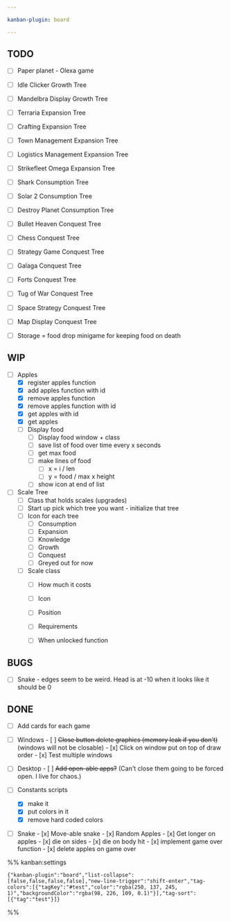 ```yaml
---

kanban-plugin: board

---
```


## TODO

- [ ] Paper planet - Olexa game
- [ ] Idle Clicker
	Growth Tree
- [ ] Mandelbra Display
	Growth Tree
- [ ] Terraria
	Expansion Tree
- [ ] Crafting
	Expansion Tree
- [ ] Town Management
	Expansion Tree
- [ ] Logistics Management
	Expansion Tree
- [ ] Strikefleet Omega
	Expansion Tree
- [ ] Shark
	Consumption Tree
- [ ] Solar 2
	Consumption Tree
- [ ] Destroy Planet
	Consumption Tree
- [ ] Bullet Heaven
	Conquest Tree
- [ ] Chess
	Conquest Tree
- [ ] Strategy Game
	Conquest Tree
- [ ] Galaga
	Conquest Tree
- [ ] Forts
	Conquest Tree
- [ ] Tug of War
	Conquest Tree
- [ ] Space Strategy
	Conquest Tree
- [ ] Map Display
	Conquest Tree
- [ ] Storage = food drop minigame for keeping food on death


## WIP

- [ ] Apples
	- [x] register apples function
	- [x] add apples function with id
	- [x] remove apples function
	- [x] remove apples function with id
	- [x] get apples with id
	- [x] get apples
	- [ ] Display food
	    - [ ] Display food window + class
	    - [ ] save list of food over time every x seconds
	    - [ ] get max food
	    - [ ] make lines of food
	        - [ ] x = i / len
	        - [ ] y = food / max x height
	    - [ ] show icon at end of list
- [ ] Scale Tree
	- [ ] Class that holds scales (upgrades)
	- [ ] Start up pick which tree you want - initialize that tree
	- [ ] Icon for each tree
	    - [ ] Consumption
	    - [ ] Expansion
	    - [ ] Knowledge
	    - [ ] Growth
	    - [ ] Conquest
	    - [ ] Greyed out for now
	- [ ] Scale class
	    - [ ] How much it costs
	    - [ ] Icon
	    - [ ] Position
	    - [ ] Requirements
	    - [ ] When unlocked function


## BUGS

- [ ] Snake - edges seem to be weird. Head is at -10 when it looks like it should be 0


## DONE

- [ ] Add cards for each game
- [ ] Windows
	  - [ ] ~~Close button delete graphics (memory leak if you don't)~~ (windows will not  be closable)
	  - [x] Click on window put on top of draw order
	  - [x] Test multiple windows
- [ ] Desktop
	  - [ ] ~~Add open-able apps?~~ (Can't close them going to be forced open. I live for chaos.)
- [ ] Constants scripts
	- [x] make it
	- [x] put colors in it
	- [x] remove hard coded colors
- [ ] Snake
	  - [x] Move-able snake
	  - [x] Random Apples
	  - [x] Get longer on apples
	  - [x] die on sides
	  - [x] die on body hit
	  - [x] implement game over function
	  - [x] delete apples on game over




%% kanban:settings
```
{"kanban-plugin":"board","list-collapse":[false,false,false,false],"new-line-trigger":"shift-enter","tag-colors":[{"tagKey":"#test","color":"rgba(250, 137, 245, 1)","backgroundColor":"rgba(98, 226, 109, 0.1)"}],"tag-sort":[{"tag":"test"}]}
```
%%